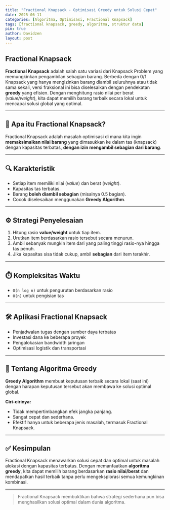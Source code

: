 ```yaml
---
title: "Fractional Knapsack - Optimisasi Greedy untuk Solusi Cepat"
date: 2025-06-11
categories: [Algoritma, Optimisasi, Fractional Knapsack]
tags: [fractional knapsack, greedy, algoritma, struktur data]
pin: true
author: Davidzen
layout: post
---
```


## Fractional Knapsack

**Fractional Knapsack** adalah salah satu variasi dari Knapsack Problem yang memungkinkan pengambilan sebagian barang. Berbeda dengan 0/1 Knapsack yang hanya mengizinkan barang diambil seluruhnya atau tidak sama sekali, versi fraksional ini bisa diselesaikan dengan pendekatan **greedy** yang efisien. Dengan menghitung rasio nilai per berat (_value/weight_), kita dapat memilih barang terbaik secara lokal untuk mencapai solusi global yang optimal.

---

## 🎒 Apa itu Fractional Knapsack?

Fractional Knapsack adalah masalah optimisasi di mana kita ingin **memaksimalkan nilai barang** yang dimasukkan ke dalam tas (knapsack) dengan kapasitas terbatas, **dengan izin mengambil sebagian dari barang**.

---

## 🔍 Karakteristik

- Setiap item memiliki nilai (_value_) dan berat (_weight_).
- Kapasitas tas terbatas.
- Barang **boleh diambil sebagian** (misalnya 0.5 bagian).
- Cocok diselesaikan menggunakan **Greedy Algorithm**.

---

## ⚙️ Strategi Penyelesaian

1. Hitung rasio **value/weight** untuk tiap item.
2. Urutkan item berdasarkan rasio tersebut secara menurun.
3. Ambil sebanyak mungkin item dari yang paling tinggi rasio-nya hingga tas penuh.
4. Jika kapasitas sisa tidak cukup, ambil **sebagian** dari item terakhir.

---

## ⏱️ Kompleksitas Waktu

- `O(n log n)` untuk pengurutan berdasarkan rasio
- `O(n)` untuk pengisian tas

---

## 🛠️ Aplikasi Fractional Knapsack

- Penjadwalan tugas dengan sumber daya terbatas  
- Investasi dana ke beberapa proyek  
- Pengalokasian bandwidth jaringan  
- Optimisasi logistik dan transportasi

---

## 🧠 Tentang Algoritma Greedy

**Greedy Algorithm** membuat keputusan terbaik secara lokal (saat ini) dengan harapan keputusan tersebut akan membawa ke solusi optimal global.

**Ciri-cirinya:**
- Tidak mempertimbangkan efek jangka panjang.
- Sangat cepat dan sederhana.
- Efektif hanya untuk beberapa jenis masalah, termasuk Fractional Knapsack.

---

## ✅ Kesimpulan

Fractional Knapsack menawarkan solusi cepat dan optimal untuk masalah alokasi dengan kapasitas terbatas. Dengan memanfaatkan **algoritma greedy**, kita dapat memilih barang berdasarkan **rasio nilai/berat** dan mendapatkan hasil terbaik tanpa perlu mengeksplorasi semua kemungkinan kombinasi.

---

> Fractional Knapsack membuktikan bahwa strategi sederhana pun bisa menghasilkan solusi optimal dalam dunia algoritma.
